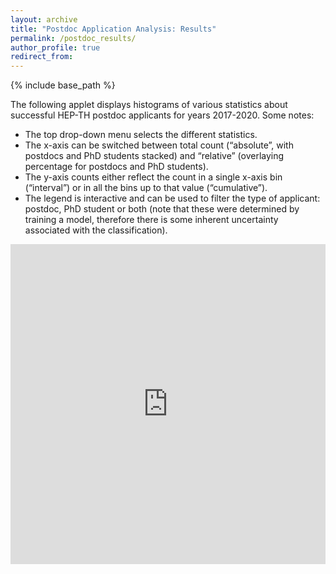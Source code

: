 ```yaml
---
layout: archive
title: "Postdoc Application Analysis: Results"
permalink: /postdoc_results/
author_profile: true
redirect_from:
---
```


{% include base_path %}

The following applet displays histograms of various statistics about successful HEP-TH postdoc applicants for years 2017-2020. Some notes:

* The top drop-down menu selects the different statistics.
* The x-axis can be switched between total count (“absolute”, with postdocs and PhD students stacked) and “relative” (overlaying percentage for postdocs and PhD students).
* The y-axis counts either reflect the count in a single x-axis bin (“interval”) or in all the bins up to that value (“cumulative”).
* The legend is interactive and can be used to filter the type of applicant: postdoc, PhD student or both (note that these were determined by training a model, therefore there is some inherent uncertainty associated with the classification).

<iframe src="https://psabellagarnier.github.io/heprumors/" title="Postdoc Application Profiles" width="100%" height="512" style="border:none;"></iframe>
